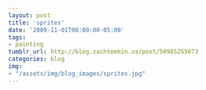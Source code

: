 ```yaml
---
layout: post
title: 'sprites'
date: '2009-11-01T00:00:00-05:00'
tags: 
- painting
tumblr_url: http://blog.zachtemkin.us/post/58985255073
categories: blog
img: 
- "/assets/img/blog_images/sprites.jpg" 
---
```

